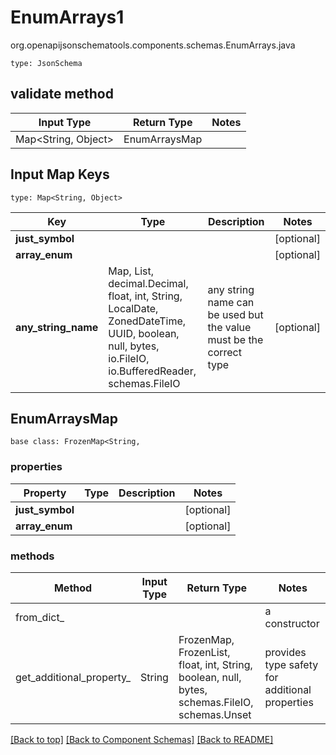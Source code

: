 # EnumArrays1
org.openapijsonschematools.components.schemas.EnumArrays.java
```
type: JsonSchema
```

## validate method
| Input Type | Return Type | Notes |
| ---------- | ----------- | ----- |
| Map<String, Object> | EnumArraysMap | |

## Input Map Keys
```
type: Map<String, Object>
```
Key | Type |  Description | Notes
------------ | ------------- | ------------- | -------------
**just_symbol** |  |  | [optional]
**array_enum** |  |  | [optional]
**any_string_name** | Map, List, decimal.Decimal, float, int, String, LocalDate, ZonedDateTime, UUID, boolean, null, bytes, io.FileIO, io.BufferedReader, schemas.FileIO | any string name can be used but the value must be the correct type | [optional]

## EnumArraysMap
```
base class: FrozenMap<String, 
```

### properties
Property | Type | Description | Notes
-------- | ---- | ----------- | -----
**just_symbol** |  |  | [optional]
**array_enum** |  |  | [optional]

### methods
Method | Input Type | Return Type | Notes
------ | ---------- | ----------- | ------
from_dict_ |  |  | a constructor
get_additional_property_ | String | FrozenMap, FrozenList, float, int, String, boolean, null, bytes, schemas.FileIO, schemas.Unset | provides type safety for additional properties


[[Back to top]](#top) [[Back to Component Schemas]](../../../README.md#Component-Schemas) [[Back to README]](../../../README.md)
